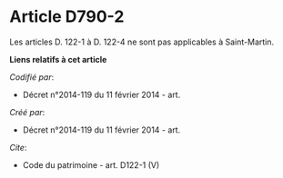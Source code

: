 # Article D790-2

Les articles D. 122-1 à D. 122-4 ne sont pas applicables à Saint-Martin.

**Liens relatifs à cet article**

_Codifié par_:

  - Décret n°2014-119 du 11 février 2014 - art.

_Créé par_:

  - Décret n°2014-119 du 11 février 2014 - art.

_Cite_:

  - Code du patrimoine - art. D122-1 (V)
